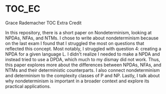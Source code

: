 # TOC_EC
Grace Rademacher TOC Extra Credit

In this repository, there is a short paper on Nondeterminism, looking at NPDAs, NFAs, and NTMs. I chose to write about nondeterminism because on the last exam I found that I struggled the most on questions that reflected this concept. Most notably, I struggled with question 4: creating a NPDA for a given language L. I didn't realize I needed to make a NPDA and instead tried to use a DPDA, which much to my dismay did not work. Thus, this paper explores more about the differences between NPDAs, NFAs, and NTMs and their deterministic counterparts. I also connect nondeterminism and determinism to the complexity classes of P and NP. Lastly, I talk about why nondeterminism is important in a broader context and explore its practical applications. 
